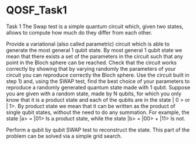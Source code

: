 # QOSF_Task1

Task 1 
The Swap test is a simple quantum circuit which, given two states, allows to compute how much do they differ from each other.

Provide a variational (also called parametric) circuit which is able to generate the most general 1 qubit state. By most general 1 qubit state we mean that there exists a set of the parameters in the circuit such that any point in the Bloch sphere can be reached. Check that the circuit works correctly by showing that by varying randomly the parameters of your circuit you can reproduce correctly the Bloch sphere.
Use the circuit built in step 1) and, using the SWAP test, find the best choice of your parameters to reproduce a randomly generated quantum state made with 1 qubit.
Suppose you are given with a random state, made by N qubits, for which you only know that it is a product state and each of the qubits are in the state | 0 > or | 1>. By product state we mean that it can be written as the product of single qubit states, without the need to do any summation. For example, the state
|a> = |01>
Is a product state, while the state
|b> = |00> + |11>
Is not.

Perform a qubit by qubit SWAP test to reconstruct the state. This part of the problem can be solved via a simple grid search.

